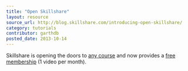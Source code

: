 ```yaml
---
title: "Open Skillshare"
layout: resource
source_url: http://blog.skillshare.com/introducing-open-skillshare/
category: tutorials
contributor: garthdb
posted_date: 2013-10-14
---
```

Skillshare is opening the doors to [any course](http://www.skillshare.com/teach) and now provides a [free membership](https://www.skillshare.com/membership) (1 video per month).
